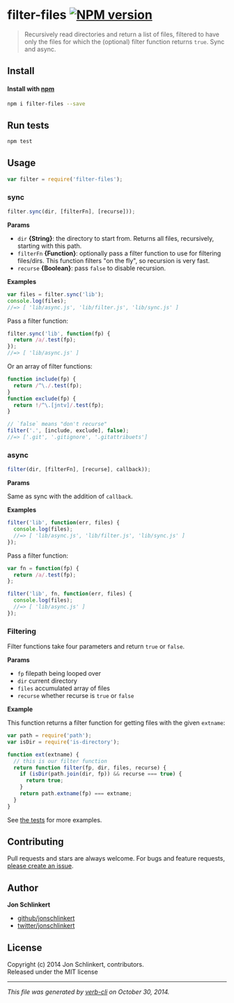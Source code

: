 # filter-files [![NPM version](https://badge.fury.io/js/filter-files.svg)](http://badge.fury.io/js/filter-files)

> Recursively read directories and return a list of files, filtered to have only the files for which the (optional) filter function returns `true`. Sync and async.

## Install
#### Install with [npm](npmjs.org)

```bash
npm i filter-files --save
```

## Run tests

```bash
npm test
```

## Usage

```js
var filter = require('filter-files');
```

### sync

```js
filter.sync(dir, [filterFn], [recurse]));
```
**Params**

 - `dir` **{String}**: the directory to start from. Returns all files, recursively, starting with this path.
 - `filterFn` **{Function}**: optionally pass a filter function to use for filtering files/dirs. This function filters "on the fly", so recursion is very fast.
 - `recurse` **{Boolean}**: pass `false` to disable recursion.

**Examples**

```js
var files = filter.sync('lib');
console.log(files);
//=> [ 'lib/async.js', 'lib/filter.js', 'lib/sync.js' ]
```

Pass a filter function:

```js
filter.sync('lib', function(fp) {
  return /a/.test(fp);
});
//=> [ 'lib/async.js' ]
```

Or an array of filter functions:

```js
function include(fp) {
  return /^\./.test(fp);
}
function exclude(fp) {
  return !/^\.[jntv]/.test(fp);
}

// `false` means "don't recurse"
filter('.', [include, exclude], false);
//=> ['.git', '.gitignore', '.gitattribuets']
```

### async

```js
filter(dir, [filterFn], [recurse], callback));
```
**Params**

Same as sync with the addition of `callback`.

**Examples**

```js
filter('lib', function(err, files) {
  console.log(files);
  //=> [ 'lib/async.js', 'lib/filter.js', 'lib/sync.js' ]
});
```

Pass a filter function:

```js
var fn = function(fp) {
  return /a/.test(fp);
};

filter('lib', fn, function(err, files) {
  console.log(files);
  //=> [ 'lib/async.js' ]
});
```

### Filtering

Filter functions take four parameters and return `true` or `false`.

**Params**

 - `fp` filepath being looped over
 - `dir` current directory
 - `files` accumulated array of files
 - `recurse` whether recurse is `true` or `false`

**Example**

This function returns a filter function for getting files with the given `extname`:

```js
var path = require('path');
var isDir = require('is-directory');

function ext(extname) {
  // this is our filter function
  return function filter(fp, dir, files, recurse) {
    if (isDir(path.join(dir, fp)) && recurse === true) {
      return true;
    }
    return path.extname(fp) === extname;
  }
}
```

See [the tests](./test/test.js) for more examples.


## Contributing
Pull requests and stars are always welcome. For bugs and feature requests, [please create an issue](https://github.com/jonschlinkert/filter-files/issues).

## Author

**Jon Schlinkert**
 
+ [github/jonschlinkert](https://github.com/jonschlinkert)
+ [twitter/jonschlinkert](http://twitter.com/jonschlinkert) 

## License
Copyright (c) 2014 Jon Schlinkert, contributors.  
Released under the MIT license

***

_This file was generated by [verb-cli](https://github.com/assemble/verb-cli) on October 30, 2014._